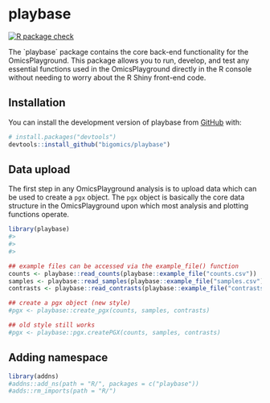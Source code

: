 
<!-- README.md is generated from README.Rmd. Please edit that file -->

# playbase

<!-- badges: start -->

[![R package
check](https://github.com/bigomics/playbase/actions/workflows/r.yml/badge.svg)](https://github.com/bigomics/playbase/actions/workflows/r.yml)
<!-- badges: end -->

The \`playbase´ package contains the core back-end functionality for the
OmicsPlayground. This package allows you to run, develop, and test any
essential functions used in the OmicsPlayground directly in the R
console without needing to worry about the R Shiny front-end code.

## Installation

You can install the development version of playbase from
[GitHub](https://github.com/) with:

``` r
# install.packages("devtools")
devtools::install_github("bigomics/playbase")
```

## Data upload

The first step in any OmicsPlayground analysis is to upload data which
can be used to create a `pgx` object. The `pgx` object is basically the
core data structure in the OmicsPlayground upon which most analysis and
plotting functions operate.

``` r
library(playbase)
#> 
#> 
#> 

## example files can be accessed via the example_file() function
counts <- playbase::read_counts(playbase::example_file("counts.csv"))
samples <- playbase::read_samples(playbase::example_file("samples.csv"))
contrasts <- playbase::read_contrasts(playbase::example_file("contrasts.csv"))

## create a pgx object (new style)
#pgx <- playbase::create_pgx(counts, samples, contrasts)

## old style still works
#pgx <- playbase::pgx.createPGX(counts, samples, contrasts)
```

## Adding namespace

``` r
library(addns)
#addns::add_ns(path = "R/", packages = c("playbase"))
#adds::rm_imports(path = "R/")
```
